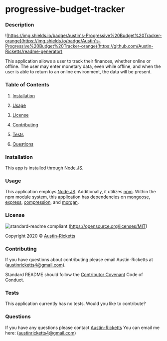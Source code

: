 # progressive-budget-tracker

### Description
![https://img.shields.io/badge/Austin's-Progressive%20Budget%20Tracker-orange](https://img.shields.io/badge/Austin's-Progressive%20Budget%20Tracker-orange)(https://github.com/Austin-Ricketts/readme-generator)

This application allows a user to track their finances, whether online or offline. The user may enter monetary data, even while offline, and when the user is able to return to an online environment, the data will be present.

### Table of Contents 

1. [Installation](#installation)

2. [Usage](#usage)

3. [License](#license)

4. [Contributing](#contributing)

5. [Tests](#tests)

6. [Questions](#questions)

### Installation

This app is installed through [Node.JS](https://nodejs.org/en/).

### Usage

This application employs [Node.JS](https://nodejs.org/en/). Additionally, it utilizes [npm](https://www.npmjs.com/). Within the npm module system, this application has dependencies on [mongoose](https://www.npmjs.com/package/mongoose), [express](https://www.npmjs.com/package/express), [compression](https://www.npmjs.com/package/compression), and [morgan](https://www.npmjs.com/package/morgan).

### License

![standard-readme compliant](https://img.shields.io/badge/License-MIT-yellow.svg)
(https://opensource.org/licenses/MIT)

Copyright 2020 © [Austin-Ricketts](https://github.com/Austin-Ricketts/readme-generator)

### Contributing

If you have questions about contributing please email Austin-Ricketts at (austinricketts4@gmail.com).

Standard README should follow the [Contributor Covenant](https://www.contributor-covenant.org/version/1/3/0/code-of-conduct/) Code of Conduct.

### Tests

This application currently has no tests. Would you like to contribute?

### Questions

If you have any questions please contact [Austin-Ricketts](https://github.com/Austin-Ricketts)
You can email me here: (austinricketts4@gmail.com)